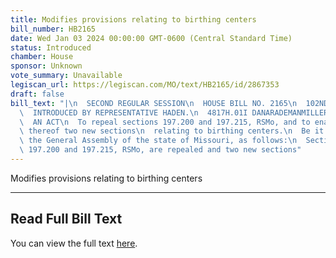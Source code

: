 ```yaml
---
title: Modifies provisions relating to birthing centers
bill_number: HB2165
date: Wed Jan 03 2024 00:00:00 GMT-0600 (Central Standard Time)
status: Introduced
chamber: House
sponsor: Unknown
vote_summary: Unavailable
legiscan_url: https://legiscan.com/MO/text/HB2165/id/2867353
draft: false
bill_text: "|\n  SECOND REGULAR SESSION\n  HOUSE BILL NO. 2165\n  102ND GENERAL ASSEMBLY\n\
  \  INTRODUCED BY REPRESENTATIVE HADEN.\n  4817H.01I DANARADEMANMILLER,ChiefClerk\n\
  \  AN ACT\n  To repeal sections 197.200 and 197.215, RSMo, and to enact in lieu\
  \ thereof two new sections\n  relating to birthing centers.\n  Be it enacted by\
  \ the General Assembly of the state of Missouri, as follows:\n  Section A. Sections\
  \ 197.200 and 197.215, RSMo, are repealed and two new sections"
---
```

Modifies provisions relating to birthing centers

---

## Read Full Bill Text

You can view the full text [here](https://legiscan.com/MO/text/HB2165/id/2867353).
